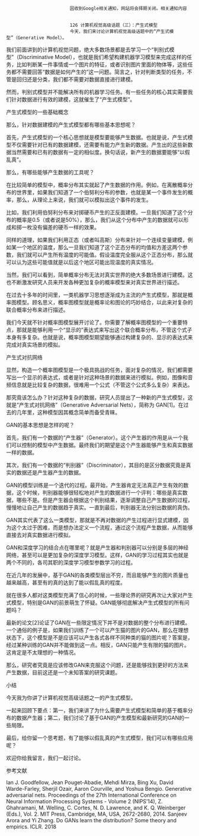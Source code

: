 
                            
                            因收到Google相关通知，网站将会择期关闭。相关通知内容
                            
                            
                            126 计算机视觉高级话题（三）：产生式模型
                            今天，我们来讨论计算机视觉高级话题中的“产生式模型”（Generative Model）。

我们前面讲到的计算机视觉问题，绝大多数场景都是去学习一个“判别式模型”（Discriminative Model），也就是我们希望构建机器学习模型来完成这样的任务，比如判断某一件事情或一个图片的特征，或者识别图片里面的物体等，这些任务都不需要回答“数据是如何产生的”这一问题。简言之，针对判断类型的任务，不管是回归还是分类，我们都不需要对数据直接进行建模。

然而，判别式模型并不能解决所有的机器学习任务。有一些任务的核心其实需要我们针对数据进行有效的建模，这就催生了“产生式模型”。

产生式模型的一些基础概念

那么，针对数据建模的产生式模型都有哪些基本思想呢？

首先，产生式模型的一个核心思想就是模型要能够产生数据。也就是说，产生式模型不仅需要针对已有的数据建模，还需要有能力产生新的数据。产生出的这些新数据当然需要和已有的数据有一定的相似度。换句话说，新产生的数据要能够“以假乱真”。

那么，有哪些能够产生数据的工具呢？

在比较简单的模型中，概率分布其实就起了产生数据的作用。例如，在离散概率分布的世界里，如果我们知道了一个伯努利分布的参数，也就是某一个事件发生的概率，那么，从理论上来说，我们就可以模拟出这个事件的发生。

比如，我们利用伯努利分布来对掷硬币产生的正反面建模。一旦我们知道了这个分布的概率是0.5（或者说是50%），那么，我们从这个分布中产生的数据就可以形成和掷一枚没有偏差的硬币一样的效果。

同样的道理，如果我们利用正态（或者叫高斯）分布来针对一个连续变量建模，例如某一个地区的温度，那么一旦我们知道了这个正态分布的均值和方差这两个参数，我们就可以产生所有温度的可能值。假设温度完全服从这个正态分布，那么就可以认为这些可能值就是以后这个地区可能出现温度的真实情况。

当然，我们可以看到，简单概率分布无法对真实世界的绝大多数场景进行建模。这也不断激发研究人员来开发各种更加复杂的概率模型来对真实世界进行描述。

在过去十多年的时间里，一类机器学习思想逐渐成为主流的产生式模型，那就是概率图模型。顾名思义，概率图模型就是概率论和图论的巧妙结合，以此来对复杂的联合概率分布来进行描述。

我们今天就不针对概率图模型展开讨论了。你需要了解概率图模型的一个重要特点，那就是能够利用一个“显示的”表达式来写出这个联合概率分布，不管这个式子本身有多复杂。也就是说，概率图模型期望能够通过构建复杂的、显示的表达式来完成对真实场景的模拟。

产生式对抗网络

显然，构造一个概率图模型是一个极具挑战的任务，面对复杂的情况，我们都需要写出一个显示的表达式，或者是针对这种场景的数据来进行模拟。例如，图像和音频信息就是比较复杂的数据，很难用一个公式（不管这个公式多么复杂）来表达。

那究竟该怎么办？针对这种复杂的数据，研究人员提出了一种新的产生式模型，这就是“产生式对抗网络”（Generative Adversarial Nets），简称为 GAN[1]。在过去的几年里，这种模型因其概念简单而备受青睐。

GAN的基本思想是怎样的呢？

首先，我们有一个数据的“产生器”（Generator）。这个产生器的作用是从一个我们可以控制的模型中产生数据。最终我们的期望是这个产生器能够产生和真实数据一样的数据。

其次，我们有一个数据的“判别器”（Discriminator），其目的是区分数据究竟是真实的数据还是产生器产生的数据。

GAN的模型训练是一个迭代的过程。最开始，产生器肯定无法真正产生有效的数据，这个时候，判别器能够很轻松地对产生的数据进行一个评判：哪些是真实数据，哪些不是。但是产生器会根据这个判别结果，逐渐调整自己产生数据的过程，慢慢地让自己产生的数据趋于真实。一直到最后，判别器无法分别出数据的真伪。

GAN其实代表了这么一类模型，那就是不再对数据的产生过程进行显式建模，因为这个太过于困难，而是想办法定义一个流程，通过这个流程产生数据，从而能够直接去对真实数据进行模拟。

GAN和深度学习的结合点在哪里呢？就是产生器和判别器可以分别是多层的神经网络，甚至可以是更加复杂的深度学习模型。这样，GAN的学习过程其实也就是两个不同的，各司其职的深度学习模型参数学习的过程。

在近几年的发展中，基于GAN的各类模型层出不穷，而且能够产生的图片质量也越来越高，甚至有的真的达到了能以假乱真的程度。

就在很多人都对这类模型充满了信心的时候，一些理论界的研究再次让大家对产生式模型，特别是GAN的前景萌生了怀疑。GAN能够彻底解决产生式模型的所有问题吗？

最新的论文[2]论证了GAN在一些限定情况下并不是对数据的整个分布进行建模。一个通俗的例子是，如果我们训练了一个可以产生猫的图片的GAN，那么在理想状态下，这个模型是不是应该可以产生各式各样不同种类的猫的图片呢？答案是，经过某种训练的GAN并不能做到这一点。相反，GAN只能产生有限的猫的图片。这肯定是不太理想的一种情况。

那么，研究者究竟是应该修改GAN来克服这个问题，还是能够找到更好的方法来产生数据，目前这还是一个未知答案的研究课题。

小结

今天我为你讲了计算机视觉高级话题之一的产生式模型。

一起来回顾下要点：第一，我们来讲了为什么需要产生式模型和简单的基于概率分布的数据产生器；第二，我们讨论了基于GAN的产生模型和最新研究的GAN的一些局限。

最后，给你留一个思考题，有了能够以假乱真的产生式模型，我们可以有哪些应用呢？

欢迎你给我留言，我们一起讨论。

参考文献


Ian J. Goodfellow, Jean Pouget-Abadie, Mehdi Mirza, Bing Xu, David Warde-Farley, Sherjil Ozair, Aaron Courville, and Yoshua Bengio. Generative adversarial nets. Proceedings of the 27th International Conference on Neural Information Processing Systems - Volume 2 (NIPS’14), Z. Ghahramani, M. Welling, C. Cortes, N. D. Lawrence, and K. Q. Weinberger (Eds.), Vol. 2. MIT Press, Cambridge, MA, USA, 2672-2680, 2014.
Sanjeev Arora and Yi Zhang. Do GANs learn the distribution? Some theory and empirics. ICLR. 2018


                        
                        
                            